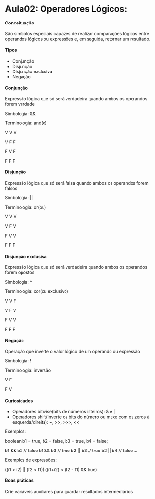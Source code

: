 # Aula02: Operadores Lógicos:

#### Conceituação

São símbolos especiais capazes de realizar comparações lógicas entre operandos lógicos ou expressões e, em seguida, retornar um resultado.

#### Tipos
+ Conjunção
+ Disjunção
+ Disjunção exclusiva
+ Negação

#### Conjunção

Expressão lógica que só será verdadeira quando ambos os operandos forem verdade

Simbologia: &&

Terminologia: and(e)

V V V

V F F

F V F
 
F F F


#### Disjunção

Expressão lógica que só será falsa quando ambos os operandos forem falsos

Simbologia: ||

Terminologia: or(ou)

V V V

V F V

F V V
 
F F F


#### Disjunção exclusiva

Expressão lógica que só será verdadeira quando ambos os operandos forem opostos

Simbologia: ^

Terminologia: xor(ou exclusivo)

V V F

V F V

F V V
 
F F F


#### Negação

Operação que inverte o valor lógico de um operando ou expressão

Simbologia: !

Terminologia: inversão

V F
 
F V


#### Curiosidades

+ Operadores bitwise(bits de números inteiros): & e |
+ Operadores shift(inverte os bits do número ou mexe com os zeros à esquerda/direita): ~, >>, >>>, <<

Exemplos:

boolean b1 = true, b2 = false, b3 = true, b4 = false;

b1 && b2 // false
b1 && b3 // true 
b2 || b3 // true 
b2 || b4 // false ...

Exemplos de expressões:

((i1 > i2) || (f2 < f1))
((i1+i2) < (f2 - f1) && true)


#### Boas práticas

Crie variáveis auxiliares para guardar resultados intermediários

